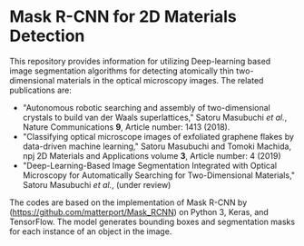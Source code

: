 # Mask R-CNN for 2D Materials Detection
This repository provides information for utilizing Deep-learning based image segmentation algorithms for detecting atomically thin two-dimensional materials in the optical microscopy images. The related publications are: 

* "Autonomous robotic searching and assembly of two-dimensional crystals to build van der Waals superlattices," Satoru Masubuchi *et al.*, Nature Communications **9**, Article number: 1413 (2018). 
* "Classifying optical microscope images of exfoliated graphene flakes by data-driven machine learning," Satoru Masubuchi and Tomoki Machida, npj 2D Materials and Applications volume **3**, Article number: 4 (2019) 
* "Deep-Learning-Based Image Segmentation Integrated with Optical Microscopy for Automatically Searching for Two-Dimensional Materials," Satoru Masubuchi *et al.*, (under review)

The codes are based on the implementation of Mask R-CNN by (https://github.com/matterport/Mask_RCNN) on Python 3, Keras, and TensorFlow. The model generates bounding boxes and segmentation masks for each instance of an object in the image. 


